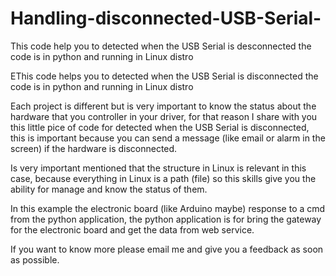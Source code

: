 # Handling-disconnected-USB-Serial-
This code help you to detected when the USB Serial is desconnected the code is in python and running in Linux distro

EThis code helps you to detected when the USB Serial is disconnected the code is in python and running in Linux distro

Each project is different but is very important to know the status about the hardware that you controller in your driver, for that reason I share with you this little pice of code for detected when the USB Serial is disconnected, this is important because you can send a message (like email or alarm in the screen) if the hardware is disconnected.

Is very important mentioned that the structure in Linux is relevant in this case, because everything in Linux is a path (file) so this skills give you the ability for manage and know the status of them.

In this example the electronic board (like Arduino maybe) response to a cmd from the python application, the python application is for bring the gateway for the electronic board and get the data from web service.

If you want to know more please email me and give you a feedback as soon as possible.
